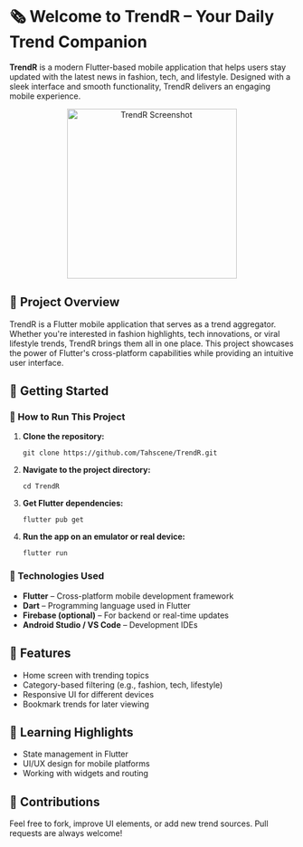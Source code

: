 <h1>🗞️ Welcome to <strong>TrendR</strong> – Your Daily Trend Companion</h1>
<p>
  <strong>TrendR</strong> is a modern Flutter-based mobile application that helps users stay updated with the latest news in fashion, tech, and lifestyle. Designed with a sleek interface and smooth functionality, TrendR delivers an engaging mobile experience.
</p>

<!-- Image Section (Replace link with actual GitHub-hosted image link) -->
<p align="center">
  <img src="https://github.com/Tahscene/TrendR/blob/main/assets/screenshot.png?raw=true" alt="TrendR Screenshot" width="300">
</p>

<h2>📄 Project Overview</h2>
<p>
  TrendR is a Flutter mobile application that serves as a trend aggregator. Whether you're interested in fashion highlights, tech innovations, or viral lifestyle trends, TrendR brings them all in one place. This project showcases the power of Flutter's cross-platform capabilities while providing an intuitive user interface.
</p>

<h2>🚀 Getting Started</h2>
<h3>📲 How to Run This Project</h3>
<ol>
  <li><strong>Clone the repository:</strong>
    <pre><code>git clone https://github.com/Tahscene/TrendR.git</code></pre>
  </li>
  <li><strong>Navigate to the project directory:</strong>
    <pre><code>cd TrendR</code></pre>
  </li>
  <li><strong>Get Flutter dependencies:</strong>
    <pre><code>flutter pub get</code></pre>
  </li>
  <li><strong>Run the app on an emulator or real device:</strong>
    <pre><code>flutter run</code></pre>
  </li>
</ol>

<h3>🔧 Technologies Used</h3>
<ul>
  <li><strong>Flutter</strong> – Cross-platform mobile development framework</li>
  <li><strong>Dart</strong> – Programming language used in Flutter</li>
  <li><strong>Firebase (optional)</strong> – For backend or real-time updates</li>
  <li><strong>Android Studio / VS Code</strong> – Development IDEs</li>
</ul>

<h2>🎯 Features</h2>
<ul>
  <li>Home screen with trending topics</li>
  <li>Category-based filtering (e.g., fashion, tech, lifestyle)</li>
  <li>Responsive UI for different devices</li>
  <li>Bookmark trends for later viewing</li>
</ul>

<h2>🧠 Learning Highlights</h2>
<ul>
  <li>State management in Flutter</li>
  <li>UI/UX design for mobile platforms</li>
  <li>Working with widgets and routing</li>
</ul>

<h2>📰 Contributions</h2>
<p>Feel free to fork, improve UI elements, or add new trend sources. Pull requests are always welcome!</p>
